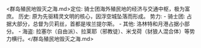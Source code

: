 <群岛殖民地毁灭之海.md>定位: 骑士团海外殖民地的经济与交通中枢，极为富庶。
  历史: 原为先驱精灵文明的核心，因浮空城坠落而形成。
  势力:
    - 骑士团: 占据大部分，总督为贝莉丝，首都是埃兰提尔斯。
    - 其他: 洛林特和月港占据小部分。
    - 海盗: 拉塞尔（自由派）、拉莱耶（邪教徒）、米戈荷（豺狼人混合体）等势力横行。</群岛殖民地毁灭之海.md>